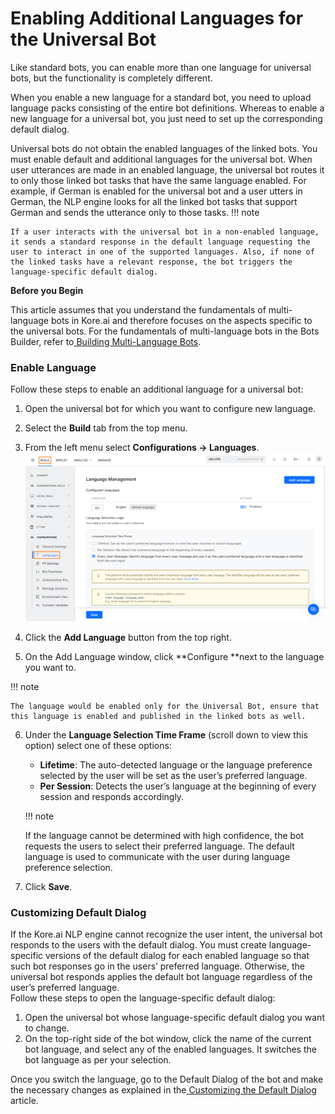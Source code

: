 # **Enabling Additional Languages for the Universal Bot**

Like standard bots, you can enable more than one language for universal bots, but the functionality is completely different.

When you enable a new language for a standard bot, you need to upload language packs consisting of the entire bot definitions. Whereas to enable a new language for a universal bot, you just need to set up the corresponding default dialog.

Universal bots do not obtain the enabled languages of the linked bots. You must enable default and additional languages for the universal bot. When user utterances are made in an enabled language, the universal bot routes it to only those linked bot tasks that have the same language enabled. For example, if German is enabled for the universal bot and a user utters in German, the NLP engine looks for all the linked bot tasks that support German and sends the utterance only to those tasks.
!!! note

    If a user interacts with the universal bot in a non-enabled language, it sends a standard response in the default language requesting the user to interact in one of the supported languages. Also, if none of the linked tasks have a relevant response, the bot triggers the language-specific default dialog.


**Before you Begin**

This article assumes that you understand the fundamentals of multi-language bots in Kore.ai and therefore focuses on the aspects specific to the universal bots. For the fundamentals of multi-language bots in the Bots Builder, refer to[ Building Multi-Language Bots](https://developer.kore.ai/docs/bots/advanced-topics/multi-lingual/building-multi-language-bots/).


### **Enable Language**

Follow these steps to enable an additional language for a universal bot:



1. Open the universal bot for which you want to configure new language.
2. Select the **Build** tab from the top menu.
3. From the left menu select **Configurations -> Languages**. 
    ![alt_text](images/ub_languages.png "image_tooltip")

4. Click the **Add Language** button from the top right.
5. On the Add Language window, click **Configure **next to the language you want to.

!!! note
    
    The language would be enabled only for the Universal Bot, ensure that this language is enabled and published in the linked bots as well. 




6. Under the **Language Selection Time Frame** (scroll down to view this option) select one of these options:
    * **Lifetime**: The auto-detected language or the language preference selected by the user will be set as the user’s preferred language.
    * **Per Session**: Detects the user’s language at the beginning of every session and responds accordingly.

    !!! note
    
    If the language cannot be determined with high confidence, the bot requests the users to select their preferred language. The default language is used to communicate with the user during language preference selection.


7. Click **Save**.


### **Customizing Default Dialog**

If the Kore.ai NLP engine cannot recognize the user intent, the universal bot responds to the users with the default dialog. You must create language-specific versions of the default dialog for each enabled language so that such bot responses go in the users’ preferred language. Otherwise, the universal bot responds applies the default bot language regardless of the user’s preferred language. \
 Follow these steps to open the language-specific default dialog:



1. Open the universal bot whose language-specific default dialog you want to change.
2. On the top-right side of the bot window, click the name of the current bot language, and select any of the enabled languages. It switches the bot language as per your selection.

Once you switch the language, go to the Default Dialog of the bot and make the necessary changes as explained in the[ Customizing the Default Dialog](https://developer.kore.ai/docs/bots/advanced-topics/universal-bot/customizing-the-universal-bots-default-dialog-task/) article.

		
